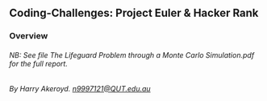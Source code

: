 ## Coding-Challenges: Project Euler & Hacker Rank

### Overview

###### NB: See file The Lifeguard Problem through a Monte Carlo Simulation.pdf for the full report.
###### By Harry Akeroyd. n9997121@QUT.edu.au
